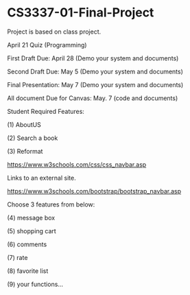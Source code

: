 # CS3337-01-Final-Project
Project is based on class project.

April 21 Quiz (Programming)

First Draft Due:  April 28    (Demo your system and documents)     

Second Draft Due:   May 5   (Demo your system and documents)                 

Final Presentation:   May 7   (Demo your system and documents)                                                   

All document Due for Canvas:    May. 7 (code and documents)                 

Student Required Features:

(1) AboutUS

(2) Search a book

(3) Reformat

https://www.w3schools.com/css/css_navbar.asp

Links to an external site.

https://www.w3schools.com/bootstrap/bootstrap_navbar.asp

 

Choose 3 features from below:

(4) message box

(5) shopping cart

(6) comments

(7) rate

(8) favorite list

(9) your functions...
